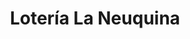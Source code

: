 ---
title: "Lotería La Neuquina"
url: /neuquen/loteria-la-neuquina-domingo-faustino-sarmiento-2/
shop: Lotterie
---